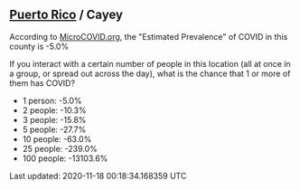 
## [Puerto Rico](/united-states/puerto-rico) / Cayey

According to [MicroCOVID.org](http://microcovid.org),
the "Estimated Prevalence" of COVID in this county is -5.0%

If you interact with a certain number of people in this location
(all at once in a group, or spread out across the day), what is the chance that
1 or more of them has COVID?

- 1 person: -5.0%
- 2 people: -10.3%
- 3 people: -15.8%
- 5 people: -27.7%
- 10 people: -63.0%
- 25 people: -239.0%
- 100 people: -13103.6%

Last updated: 2020-11-18 00:18:34.168359 UTC
